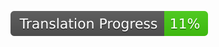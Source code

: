 ![Translation Progress](https://raw.githubusercontent.com/liulifox233/BlueArchive_ASMR_yuka/refs/heads/gh-pages/badge.svg)
